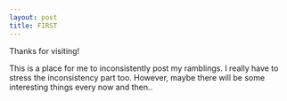 ```yaml
---
layout: post
title: FIRST
---
```


Thanks for visiting!

This is a place for me to inconsistently post my ramblings. I really have to stress the inconsistency part too. However, maybe there will be some interesting things every now and then..
